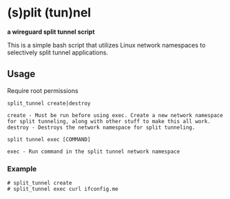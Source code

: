 # (s)plit (tun)nel
**a wireguard split tunnel script**

This is a simple bash script that utilizes Linux network namespaces to selectively split tunnel applications. 

## Usage
Require root permissions
```
split_tunnel create|destroy

create - Must be run before using exec. Create a new network namespace for split tunneling, along with other stuff to make this all work.
destroy - Destroys the network namespace for split tunneling.

split tunnel exec [COMMAND]

exec - Run command in the split tunnel network namespace
```

### Example
```
# split_tunnel create
# split_tunnel exec curl ifconfig.me
``` 
